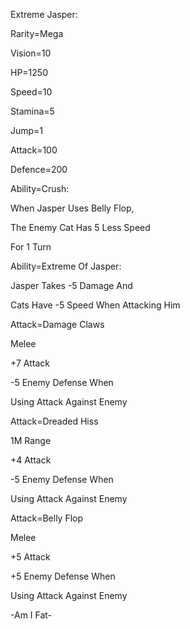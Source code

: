 Extreme Jasper:

Rarity=Mega

Vision=10

HP=1250

Speed=10

Stamina=5

Jump=1

Attack=100

Defence=200

Ability=Crush:

When Jasper Uses Belly Flop,

The Enemy Cat Has 5 Less Speed

For 1 Turn

Ability=Extreme Of Jasper:

Jasper Takes -5 Damage And

Cats Have -5 Speed When Attacking Him

Attack=Damage Claws

Melee

+7 Attack

-5 Enemy Defense When 

Using Attack Against Enemy

Attack=Dreaded Hiss

1M Range

+4 Attack

-5 Enemy Defense When

Using Attack Against Enemy

Attack=Belly Flop

Melee

+5 Attack

+5 Enemy Defense When 

Using Attack Against Enemy

-Am I Fat-
